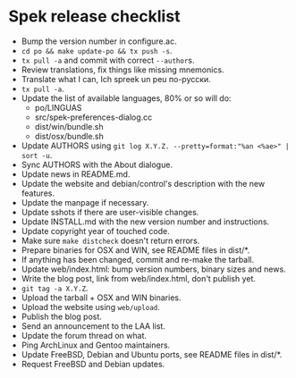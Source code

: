 # Spek release checklist

 * Bump the version number in configure.ac.
 * `cd po && make update-po && tx push -s`.
 * `tx pull -a` and commit with correct `--author`s.
 * Review translations, fix things like missing mnemonics.
 * Translate what I can, Ich spreek un peu по-русски.
 * `tx pull -a`.
 * Update the list of available languages, 80% or so will do:
   * po/LINGUAS
   * src/spek-preferences-dialog.cc
   * dist/win/bundle.sh
   * dist/osx/bundle.sh
 * Update AUTHORS using `git log X.Y.Z. --pretty=format:"%an <%ae>" | sort -u`.
 * Sync AUTHORS with the About dialogue.
 * Update news in README.md.
 * Update the website and debian/control's description with the new features.
 * Update the manpage if necessary.
 * Update sshots if there are user-visible changes.
 * Update INSTALL.md with the new version number and instructions.
 * Update copyright year of touched code.
 * Make sure `make distcheck` doesn't return errors.
 * Prepare binaries for OSX and WIN, see README files in dist/*.
 * If anything has been changed, commit and re-make the tarball.
 * Update web/index.html: bump version numbers, binary sizes and news.
 * Write the blog post, link from web/index.html, don't publish yet.
 * `git tag -a X.Y.Z`.
 * Upload the tarball + OSX and WIN binaries.
 * Upload the website using `web/upload`.
 * Publish the blog post.
 * Send an announcement to the LAA list.
 * Update the forum thread on what.
 * Ping ArchLinux and Gentoo maintainers.
 * Update FreeBSD, Debian and Ubuntu ports, see README files in dist/*.
 * Request FreeBSD and Debian updates.

